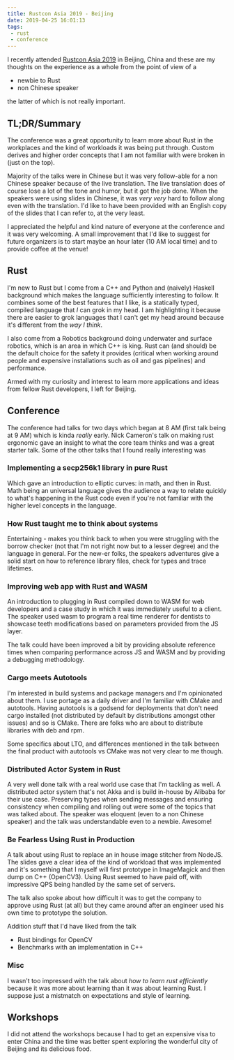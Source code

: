 ```yaml
---
title: Rustcon Asia 2019 - Beijing
date: 2019-04-25 16:01:13
tags:
 - rust
 - conference
---
```


I recently attended [Rustcon Asia 2019](https://rustcon.asia) in Beijing, China
and these are my thoughts on the experience as a whole from the point of view of
a

* newbie to Rust
* non Chinese speaker

the latter of which is not really important.

## TL;DR/Summary

The conference was a great opportunity to learn more about Rust in the
workplaces and the kind of workloads it was being put through. Custom derives
and higher order concepts that I am not familiar with were broken in (just on
the top).

Majority of the talks were in Chinese but it was very follow-able for a non
Chinese speaker because of the live translation. The live translation does of
course lose a lot of the tone and humor, but it got the job done. When the
speakers were using slides in Chinese, it was *very very* hard to follow along
even with the translation. I'd like to have been provided with an
English copy of the slides that I can refer to, at the very least.

I appreciated the helpful and kind nature of everyone at the conference and it
was very welcoming. A small improvement that I'd like to suggest for future
organizers is to start maybe an hour later (10 AM local time) and to provide
coffee at the venue!

## Rust

I'm new to Rust but I come from a C++ and Python and (naively) Haskell
background which makes the language sufficiently interesting to follow. It
combines some of the best features that I like, is a statically typed, compiled
language that *I* can grok in my head. I am highlighting it because there are
easier to grok languages that I can't get my head around because it's different
from the *way I think*.

I also come from a Robotics background doing underwater and surface robotics,
which is an area in which C++ is king. Rust can (and should) be the default
choice for the safety it provides (critical when working around people and
expensive installations such as oil and gas pipelines) and performance.

Armed with my curiosity and interest to learn more applications and ideas from
fellow Rust developers, I left for Beijing.

## Conference

The conference had talks for two days which began at 8 AM (first talk being at
9 AM) which is kinda *really* early. Nick Cameron's talk on making rust
ergonomic gave an insight to what the core team thinks and was a great starter
talk. Some of the other talks that I found really interesting was

### Implementing a secp256k1 library in pure Rust

Which gave an introduction to elliptic curves: in math, and then in Rust. Math
being an universal language gives the audience a way to relate quickly to what's
happening in the Rust code even if you're not familiar with the higher level
concepts in the language.

### How Rust taught me to think about systems

Entertaining - makes you think back to when you were struggling with the borrow
checker (not that I'm not right now but to a lesser degree) and the language in
general. For the new-er folks, the speakers adventures give a solid start on how
to reference library files, check for types and trace lifetimes.

### Improving web app with Rust and WASM

An introduction to plugging in Rust compiled down to WASM for web developers and
a case study in which it was immediately useful to a client. The speaker used
wasm to program a real time renderer for dentists to showcase teeth
modifications based on parameters provided from the JS layer.

The talk could have been improved a bit by providing absolute reference times
when comparing performance across JS and WASM and by providing a debugging
methodology.

### Cargo meets Autotools

I'm interested in build systems and package managers and I'm opinionated about
them. I use portage as a daily driver and I'm familiar with CMake and autotools.
Having autotools is a godsend for deployments that don't need cargo installed
(not distributed by default by distributions amongst other issues) and so is
CMake. There are folks who are about to distribute libraries with deb and rpm.

Some specifics about LTO, and differences mentioned in the talk between the
final product with autotools vs CMake was not very clear to me though.

### Distributed Actor System in Rust

A very well done talk with a real world use case that I'm tackling as well. A
distributed actor system that's not Akka and is build in-house by Alibaba for
their use case. Preserving types when sending messages and ensuring consistency
when compiling and rolling out were some of the topics that was talked
about. The speaker was eloquent (even to a non Chinese speaker) and the talk was
understandable even to a newbie. Awesome!

### Be Fearless Using Rust in Production

A talk about using Rust to replace an in house image stitcher from NodeJS. The
slides gave a clear idea of the kind of workload that was implemented and it's
something that I myself will first prototype in ImageMagick and then dump on C++
(OpenCV3). Using Rust seemed to have paid off, with impressive QPS being handled
by the same set of servers.

The talk also spoke about how difficult it was to get the company to approve
using Rust (at all) but they came around after an engineer used his own time to
prototype the solution.

Addition stuff that I'd have liked from the talk

* Rust bindings for OpenCV
* Benchmarks with an implementation in C++

### Misc

I wasn't too impressed with the talk about _how to learn rust efficiently_
because it was more about learning than it was about learning Rust. I suppose
just a mistmatch on expectations and style of learning.

## Workshops

I did not attend the workshops because I had to get an expensive visa to enter
China and the time was better spent exploring the wonderful city of Beijing and
its delicious food.
